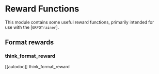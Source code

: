 # Reward Functions

This module contains some useful reward functions, primarily intended for use with the [`GRPOTrainer`].

## Format rewards

### think_format_reward

[[autodoc]] think_format_reward
